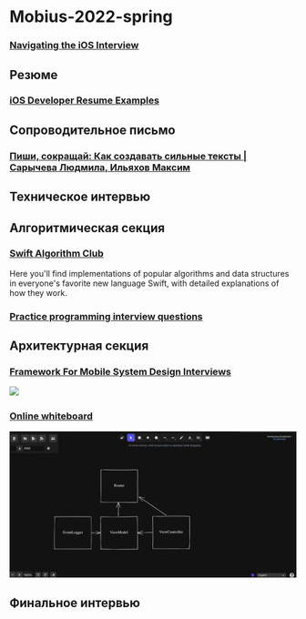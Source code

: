 # Mobius-2022-spring
### [Navigating the iOS Interview](https://www.raywenderlich.com/10625296-navigating-the-ios-interview)

## Резюме
### [iOS Developer Resume Examples](https://www.raywenderlich.com/2617-ios-developer-resume-examples)

## Сопроводительное письмо
### [Пиши, сокращай: Как создавать сильные тексты | Сарычева Людмила, Ильяхов Максим](https://www.ozon.ru/product/pishi-sokrashchay-kak-sozdavat-silnye-teksty-sarycheva-lyudmila-ilyahov-maksim-241182327/?sh=3gKP97ZF4g)

## Техническое интервью
## Алгоритмическая секция
### [Swift Algorithm Club](https://github.com/raywenderlich/swift-algorithm-club)
Here you'll find implementations of popular algorithms and data structures in everyone's favorite new language Swift, with detailed explanations of how they work.

### [Practice programming interview questions](https://www.interviewcake.com)

## Архитектурная секция
### [Framework For Mobile System Design Interviews](https://github.com/weeeBox/mobile-system-design)

![](https://github.com/weeeBox/mobile-system-design/blob/master/images/twitter-feed-high-level-diagram.svg)

### [Online whiteboard](https://excalidraw.com)
![](Resources/excalidraw.png)

## Финальное интервью
